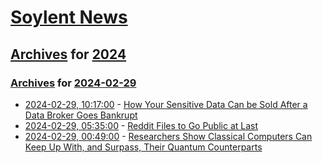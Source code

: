 # [Soylent News](../../../README.md)

## [Archives](../../index.md) for [2024](../index.md)

### [Archives](../../index.md) for [2024-02-29](index.md)

* [2024-02-29, 10:17:00](https://soylentnews.org/article.pl?sid=24/02/28/1230205&from=rss) - [How Your Sensitive Data Can be Sold After a Data Broker Goes Bankrupt](https://soylentnews.org/article.pl?sid=24/02/28/1230205&from=rss)
* [2024-02-29, 05:35:00](https://soylentnews.org/article.pl?sid=24/02/27/1417245&from=rss) - [Reddit Files to Go Public at Last](https://soylentnews.org/article.pl?sid=24/02/27/1417245&from=rss)
* [2024-02-29, 00:49:00](https://soylentnews.org/article.pl?sid=24/02/27/1411215&from=rss) - [Researchers Show Classical Computers Can Keep Up With, and Surpass, Their Quantum Counterparts](https://soylentnews.org/article.pl?sid=24/02/27/1411215&from=rss)
